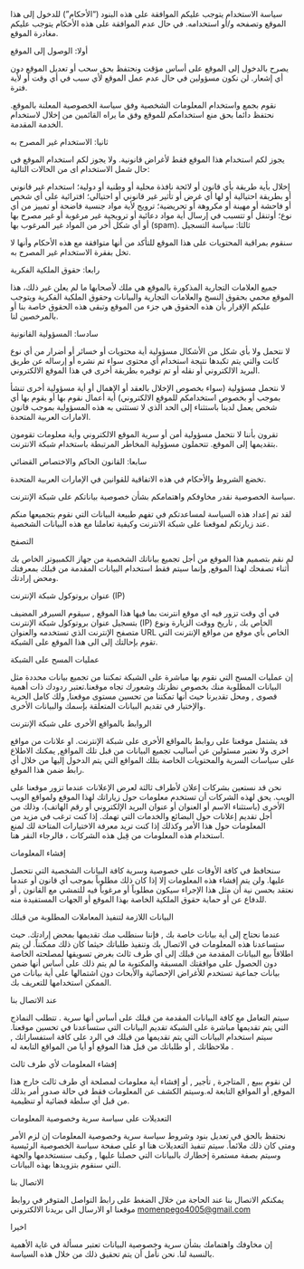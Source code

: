 سياسة الاستخدام
يتوجب عليكم الموافقة على هذه البنود (“الأحكام”) للدخول إلى هذا الموقع وتصفحه و/أو استخدامه. في حال عدم الموافقة على هذه الأحكام يتوجب عليكم مغادرة الموقع.

أولا: الوصول إلى الموقع

يصرح بالدخول إلى الموقع على أساس مؤقت ونحتفظ بحق سحب أو تعديل الموقع دون أي إشعار. لن نكون مسؤولين في حال عدم عمل الموقع لأي سبب في أي وقت أو لأية فترة.

نقوم بجمع واستخدام المعلومات الشخصية وفق سياسة الخصوصية المعلنة بالموقع. نحتفظ دائما بحق منع استخدامكم للموقع وفق ما يراه القائمين من إخلال لاستخدام الخدمة المقدمة.

ثانيا: الاستخدام غير المصرح به

يجوز لكم استخدام هذا الموقع فقط لأغراض قانونية. ولا يجوز لكم استخدام الموقع فى حال شمل الاستخدام اى من الحالات التالية:

إخلال بأية طريقة بأي قانون أو لائحة نافذة محلية أو وطنية أو دولية؛
استخدام غير قانوني أو بطريقة احتيالية أو لها أي غرض أو تأثير غير قانوني أو احتيالي؛
افترائية على أي شخص أو فاحشة أو مهينة أو مكروهة أو تحريضية؛
ترويج لأية مواد جنسية فاضحة أو تمييز من أي نوع؛ أوتنقل أو تتسبب في إرسال أية مواد دعائية أو ترويجية غير مرغوبة أو غير مصرح بها أو أي شكل أخر من المواد غير المرغوب بها (spam).
ثالثا: سياسة التسجيل

سنقوم بمراقبة المحتويات على هذا الموقع للتأكد من أنها متوافقة مع هذه الأحكام وأنها لا تخل بفقرة الاستخدام غير المصرح به.

رابعا: حقوق الملكية الفكرية

جميع العلامات التجارية المذكورة بالموقع هي ملك لأصحابها ما لم يعلن غير ذلك، هذا الموقع محمي بحقوق النسخ والعلامات التجارية والبيانات وحقوق الملكية الفكرية ويتوجب عليكم الإقرار بأن هذه الحقوق هي جزء من الموقع وتبقى هذه الحقوق خاصة بنا أو بالمرخصين لنا.

سادسا: المسؤولية القانونية

لا نتحمل ولا بأي شكل من الأشكال مسؤولية أية محتويات أو خسائر أو أضرار من أي نوع كانت والتي يتم تكبدها نتيجة استخدام أي محتوى سواء تم نشره أو إرساله عن طريق البريد الالكتروني أو نقله أو تم توفيره بطريقة أخرى في هذا الموقع الالكتروني.

لا نتحمل مسؤولية (سواء بخصوص الإخلال بالعقد أو الإهمال أو أية مسؤولية أخرى تنشأ بموجب أو بخصوص استخدامكم للموقع الالكتروني) أية أعمال نقوم بها أو يقوم بها أي شخص يعمل لدينا باستثناء إلى الحد الذي لا تستثنى به هذه المسؤولية بموجب قانون الامارات العربية المتحدة.

تقرون بأننا لا نتحمل مسؤولية أمن أو سرية الموقع الالكتروني وأية معلومات تقومون بتقديمها إلى الموقع. تتحملون مسؤولية المخاطر المرتبطة باستخدام شبكة الانترنت.

سابعا: القانون الحاكم والاختصاص القضائي

تخضع الشروط والأحكام في هذه الاتفاقية للقوانين في الإمارات العربية المتحدة.

سياسة الخصوصية
نقدر مخاوفكم واهتمامكم بشأن خصوصية بياناتكم على شبكة الإنترنت.

لقد تم إعداد هذه السياسة لمساعدتكم في تفهم طبيعة البيانات التي نقوم بتجميعها منكم عند زيارتكم لموقعنا على شبكة الانترنت وكيفية تعاملنا مع هذه البيانات الشخصية.

التصفح

لم نقم بتصميم هذا الموقع من أجل تجميع بياناتك الشخصية من جهاز الكمبيوتر الخاص بك أثناء تصفحك لهذا الموقع, وإنما سيتم فقط استخدام البيانات المقدمة من قبلك بمعرفتك ومحض إرادتك.

عنوان بروتوكول شبكة الإنترنت (IP)

في أي وقت تزور فيه اي موقع انترنت بما فيها هذا الموقع , سيقوم السيرفر المضيف بتسجيل عنوان بروتوكول شبكة الإنترنت   (IP) الخاص بك , تاريخ ووقت الزيارة ونوع متصفح الإنترنت الذي تستخدمه والعنوان URL الخاص بأي موقع من مواقع الإنترنت التي تقوم بإحالتك إلى الى هذا الموقع على الشبكة.

عمليات المسح على الشبكة

إن عمليات المسح التي نقوم بها مباشرة على الشبكة تمكننا من تجميع بيانات محددة مثل البيانات المطلوبة منك بخصوص نظرتك وشعورك تجاه موقعنا.تعتبر ردودك ذات أهمية قصوى , ومحل تقديرنا حيث أنها تمكننا من تحسين مستوى موقعنا, ولك كامل الحرية والإختيار في تقديم البيانات المتعلقة بإسمك والبيانات الأخرى.

الروابط بالمواقع الأخرى على شبكة الإنترنت

قد يشتمل موقعنا على روابط بالمواقع الأخرى على شبكة الإنترنت. او علانات من مواقع اخرى ولا نعتبر مسئولين عن أساليب تجميع البيانات من قبل تلك المواقع, يمكنك الاطلاع على سياسات السرية والمحتويات الخاصة بتلك المواقع التي يتم الدخول إليها من خلال أي رابط ضمن هذا الموقع.

نحن قد نستعين بشركات إعلان لأطراف ثالثة لعرض الإعلانات عندما تزور موقعنا على الويب. يحق لهذه الشركات أن تستخدم معلومات حول زياراتك لهذا الموقع ولمواقع الويب الأخرى (باستثناء الاسم أو العنوان أو عنوان البريد الإلكتروني أو رقم الهاتف)، وذلك من أجل تقديم إعلانات حول البضائع والخدمات التي تهمك. إذا كنت ترغب في مزيد من المعلومات حول هذا الأمر وكذلك إذا كنت تريد معرفة الاختيارات المتاحة لك لمنع استخدام هذه المعلومات من قِبل هذه الشركات ، فالرجاء النقر هنا.

إفشاء المعلومات

سنحافظ في كافة الأوقات على خصوصية وسرية كافة البيانات الشخصية التي نتحصل عليها. ولن يتم إفشاء هذه المعلومات إلا إذا كان ذلك مطلوباً بموجب أي قانون أو عندما نعتقد بحسن نية أن مثل هذا الإجراء سيكون مطلوباً أو مرغوباً فيه للتمشي مع القانون , أو للدفاع عن أو حماية حقوق الملكية الخاصة بهذا الموقع أو الجهات المستفيدة منه.

البيانات اللازمة لتنفيذ المعاملات المطلوبة من قبلك

عندما نحتاج إلى أية بيانات خاصة بك , فإننا سنطلب منك تقديمها بمحض إرادتك. حيث ستساعدنا هذه المعلومات في الاتصال بك وتنفيذ طلباتك حيثما كان ذلك ممكنناً. لن يتم اطلاقاً بيع البيانات المقدمة من قبلك إلى أي طرف ثالث بغرض تسويقها لمصلحته الخاصة دون الحصول على موافقتك المسبقة والمكتوبة ما لم يتم ذلك على أساس أنها ضمن بيانات جماعية تستخدم للأغراض الإحصائية والأبحاث دون اشتمالها على أية بيانات من الممكن استخدامها للتعريف بك.

عند الاتصال بنا

سيتم التعامل مع كافة البيانات المقدمة من قبلك على أساس أنها سرية . تتطلب النماذج التي يتم تقديمها مباشرة على الشبكة تقديم البيانات التي ستساعدنا في تحسين موقعنا. سيتم استخدام البيانات التي يتم تقديمها من قبلك في الرد على كافة استفساراتك , ملاحظاتك , أو طلباتك من قبل هذا الموقع أو أيا من المواقع التابعة له .

إفشاء المعلومات لأي طرف ثالث

لن نقوم ببيع , المتاجرة , تأجير , أو إفشاء أية معلومات لمصلحة أي طرف ثالث خارج هذا الموقع, أو المواقع التابعة له.وسيتم الكشف عن المعلومات فقط في حالة صدور أمر بذلك من قبل أي سلطة قضائية أو تنظيمية.

التعديلات على سياسة سرية وخصوصية المعلومات

نحتفظ بالحق في تعديل بنود وشروط سياسة سرية وخصوصية المعلومات إن لزم الأمر ومتى كان ذلك ملائماً. سيتم تنفيذ التعديلات هنا او على صفحة سياسة الخصوصية الرئيسية وسيتم بصفة مستمرة إخطارك بالبيانات التي حصلنا عليها , وكيف سنستخدمها والجهة التي سنقوم بتزويدها بهذه البيانات.

الاتصال بنا

يمكنكم الاتصال بنا عند الحاجة من خلال الضغط على رابط التواصل المتوفر في روابط موقعنا او الارسال الى بريدنا الالكتروني momenpego4005@gmail.com

اخيرا

إن مخاوفك واهتمامك بشأن سرية وخصوصية البيانات تعتبر مسألة في غاية الأهمية بالنسبة لنا. نحن نأمل أن يتم تحقيق ذلك من خلال هذه السياسة.
